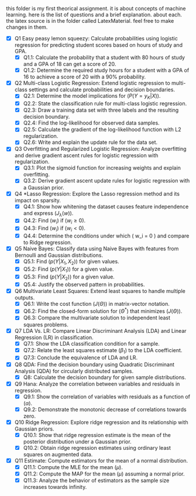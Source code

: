 this folder is my first theorical assignment. it is about concepts of machine learning. here is the list of questions and a brief explanation. about each. the latex source is in the folder called LatexMaterial. feel free to make changes in them.
- [x] Q1 Easy peasy lemon squeezy: Calculate probabilities using logistic regression for predicting student scores based on hours of study and GPA.
  - [x] Q1.1: Calculate the probability that a student with 80 hours of study and a GPA of 18 can get a score of 20.
  - [x] Q1.2: Determine the required study hours for a student with a GPA of 16 to achieve a score of 20 with a 90% probability.

- [x] Q2 Multi-class Logistic Regression: Extend logistic regression to multi-class settings and calculate probabilities and decision boundaries.
  - [x] Q2.1: Determine the model implications for $( P(Y = y_K | X) )$.
  - [x] Q2.2: State the classification rule for multi-class logistic regression.
  - [x] Q2.3: Draw a training data set with three labels and the resulting decision boundary.
  - [x] Q2.4: Find the log-likelihood for observed data samples.
  - [x] Q2.5: Calculate the gradient of the log-likelihood function with L2 regularization.
  - [x] Q2.6: Write and explain the update rule for the data set.

- [x] Q3 Overfitting and Regularized Logistic Regression: Analyze overfitting and derive gradient ascent rules for logistic regression with regularization.
  - [x] Q3.1: Plot the sigmoid function for increasing weights and explain overfitting.
  - [x] Q3.2: Derive gradient ascent update rules for logistic regression with a Gaussian prior.

- [x] Q4 *Lasso Regression: Explore the Lasso regression method and its impact on sparsity.
  - [x] Q4.1: Show how whitening the dataset causes feature independence and express $( J_\lambda(w) )$.
  - [x] Q4.2: Find $( w_i )$ if $( w_i \geq 0 )$.
  - [x] Q4.3: Find $( w_i )$ if $( w_i < 0 )$.
  - [x] Q4.4: Determine the conditions under which \( w_i = 0 \) and compare to Ridge regression.

- [x] Q5 Naive Bayes: Classify data using Naive Bayes with features from Bernoulli and Gaussian distributions.
  - [x] Q5.1: Find $( p(Y|X_1, X_2) )$ for given values.
  - [x] Q5.2: Find $( p(Y|X_1) )$ for a given value.
  - [x] Q5.3: Find $( p(Y|X_2) )$ for a given value.
  - [x] Q5.4: Justify the observed pattern in probabilities.

- [x] Q6 Multivariate Least Squares: Extend least squares to handle multiple outputs.
  - [x] Q6.1: Write the cost function $( J(\Theta) )$ in matrix-vector notation.
  - [x] Q6.2: Find the closed-form solution for $( \Theta^* )$ that minimizes $( J(\Theta) )$.
  - [x] Q6.3: Compare the multivariate solution to independent least squares problems.

- [x] Q7 LDA Vs. LR: Compare Linear Discriminant Analysis (LDA) and Linear Regression (LR) in classification.
  - [x] Q7.1: Show the LDA classification condition for a sample.
  - [x] Q7.2: Relate the least squares estimate $( \beta_1 )$ to the LDA coefficient.
  - [x] Q7.3: Conclude the equivalence of LDA and LR.

- [x] Q8 QDA: Find the decision boundary using Quadratic Discriminant Analysis (QDA) for circularly distributed samples.
  - [x] Q8: Calculate the decision boundary for given sample distributions.

- [x] Q9 Hana: Analyze the correlation between variables and residuals in regression.
  - [x] Q9.1: Show the correlation of variables with residuals as a function of $( \alpha )$.
  - [x] Q9.2: Demonstrate the monotonic decrease of correlations towards zero.

- [x] Q10 Ridge Regression: Explore ridge regression and its relationship with Gaussian priors.
  - [x] Q10.1: Show that ridge regression estimate is the mean of the posterior distribution under a Gaussian prior.
  - [x] Q10.2: Obtain ridge regression estimates using ordinary least squares on augmented data.

- [x] Q11 Estimate: Compute estimators for the mean of a normal distribution.
  - [x] Q11.1: Compute the MLE for the mean $( \mu )$.
  - [x] Q11.2: Compute the MAP for the mean $( \mu )$ assuming a normal prior.
  - [x] Q11.3: Analyze the behavior of estimators as the sample size increases towards infinity.
